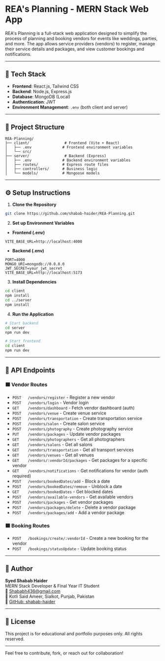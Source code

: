 # REA's Planning - MERN Stack Web App

REA's Planning is a full-stack web application designed to simplify the process of planning and booking vendors for events like weddings, parties, and more. The app allows service providers (vendors) to register, manage their service details and packages, and view customer bookings and notifications.

---

## 🚀 Tech Stack

- **Frontend**: React.js, Tailwind CSS
- **Backend**: Node.js, Express.js
- **Database**: MongoDB (Local)
- **Authentication**: JWT
- **Environment Management**: `.env` (both client and server)

---

## 📁 Project Structure

```
REA-Planning/
├── client/                # Frontend (Vite + React)
│   ├── .env              # Frontend environment variables
│   └── src/
├── server/                # Backend (Express)
│   ├── .env              # Backend environment variables
│   ├── routes/           # Express route files
│   ├── controllers/      # Business logic
│   └── models/           # Mongoose models
```

---

## ⚙️ Setup Instructions

1. **Clone the Repository**
```bash
git clone https://github.com/shabab-haider/REA-Planning.git
```

2. **Set up Environment Variables**

- **Frontend (.env)**
```
VITE_BASE_URL=http://localhost:4000
```

- **Backend (.env)**
```
PORT=4000
MONGO_URI=mongodb://0.0.0.0
JWT_SECRET=your_jwt_secret
VITE_BASE_URL=http://localhost:5173
```

3. **Install Dependencies**
```bash
cd client
npm install
cd ../server
npm install
```

4. **Run the Application**
```bash
# Start backend
cd server
npm run dev

# Start frontend
cd client
npm run dev
```

---

## 📌 API Endpoints

### 🟦 Vendor Routes
- `POST   /vendors/register` - Register a new vendor
- `POST   /vendors/login` - Vendor login
- `GET    /vendors/dashboard` - Fetch vendor dashboard (auth)
- `POST   /vendors/venue` - Create venue service
- `POST   /vendors/transportation` - Create transportation service
- `POST   /vendors/salon` - Create salon service
- `POST   /vendors/photography` - Create photography service
- `PUT    /vendors/packages` - Update vendor packages
- `GET    /vendors/photographers` - Get all photographers
- `GET    /vendors/salons` - Get all salons
- `GET    /vendors/transportation` - Get all transport services
- `GET    /vendors/venues` - Get all venues
- `GET    /vendors/:vendorId/packages` - Get packages for a specific vendor
- `GET    /vendors/notifications` - Get notifications for vendor (auth required)
- `POST   /vendors/bookedDates/add` - Block a date
- `POST   /vendors/bookedDates/remove` - Unblock a date
- `GET    /vendors/bookedDates` - Get blocked dates
- `POST   /vendors/available-vendors` - Get available vendors
- `POST   /vendors/packages` - Get vendor packages
- `POST   /vendors/packages/delete` - Delete a vendor package
- `POST   /vendors/packages/add` - Add a vendor package

### 🟩 Booking Routes
- `POST   /bookings/create/:vendorId` - Create a new booking for the vendor
- `POST   /bookings/statusUpdate` - Update booking status

---

## 👤 Author

**Syed Shabab Haider**  
MERN Stack Developer & Final Year IT Student  
📧 Shababh436@gmail.com  
📍 Kotli Said Ameer, Sialkot, Punjab, Pakistan  
🔗 [GitHub: shabab-haider](https://github.com/shabab-haider)

---

## 📄 License

This project is for educational and portfolio purposes only. All rights reserved.

---

Feel free to contribute, fork, or reach out for collaboration!
